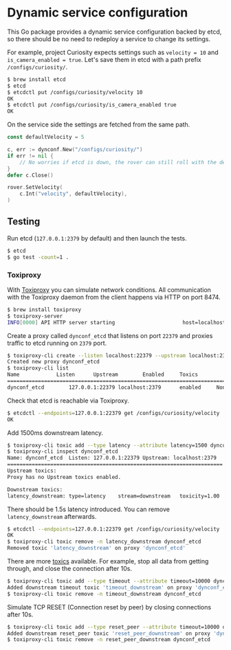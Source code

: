 # Dynamic service configuration

This Go package provides a dynamic service configuration backed by etcd,
so there should be no need to redeploy a service to change its settings.

For example, project Curiosity expects settings such as `velocity = 10` and `is_camera_enabled = true`.
Let's save them in etcd with a path prefix `/configs/curiosity/`.

```sh
$ brew install etcd
$ etcd
$ etcdctl put /configs/curiosity/velocity 10
OK
$ etcdctl put /configs/curiosity/is_camera_enabled true
OK
```

On the service side the settings are fetched from the same path.

```go
const defaultVelocity = 5

c, err := dynconf.New("/configs/curiosity/")
if err != nil {
	// No worries if etcd is down, the rover can still roll with the default settings.
}
defer c.Close()

rover.SetVelocity(
	c.Int("velocity", defaultVelocity),
)
```

## Testing

Run etcd (`127.0.0.1:2379` by default) and then launch the tests.

```sh
$ etcd
$ go test -count=1 .
```

### Toxiproxy

With [Toxiproxy](https://github.com/Shopify/toxiproxy) you can simulate network conditions.
All communication with the Toxiproxy daemon from the client happens via HTTP on port 8474.

```sh
$ brew install toxiproxy
$ toxiproxy-server
INFO[0000] API HTTP server starting                      host=localhost port=8474 version=2.2.0
```

Create a proxy called `dynconf_etcd` that listens on port `22379`
and proxies traffic to etcd running on `2379` port.

```sh
$ toxiproxy-cli create --listen localhost:22379 --upstream localhost:2379 dynconf_etcd
Created new proxy dynconf_etcd
$ toxiproxy-cli list
Name			Listen		Upstream		Enabled		Toxics
======================================================================================
dynconf_etcd		127.0.0.1:22379	localhost:2379		enabled		None
```

Check that etcd is reachable via Toxiproxy.

```sh
$ etcdctl --endpoints=127.0.0.1:22379 get /configs/curiosity/velocity
OK
```

Add 1500ms downstream latency.

```sh
$ toxiproxy-cli toxic add --type latency --attribute latency=1500 dynconf_etcd
$ toxiproxy-cli inspect dynconf_etcd
Name: dynconf_etcd	Listen: 127.0.0.1:22379	Upstream: localhost:2379
======================================================================
Upstream toxics:
Proxy has no Upstream toxics enabled.

Downstream toxics:
latency_downstream:	type=latency	stream=downstream	toxicity=1.00	attributes=[	jitter=0	latency=5000	]
```

There should be 1.5s latency introduced.
You can remove `latency_downstream` afterwards.

```sh
$ etcdctl --endpoints=127.0.0.1:22379 get /configs/curiosity/velocity
OK
$ toxiproxy-cli toxic remove -n latency_downstream dynconf_etcd
Removed toxic 'latency_downstream' on proxy 'dynconf_etcd'
```

There are more [toxics](https://github.com/Shopify/toxiproxy#toxics) available.
For example, stop all data from getting through, and close the connection after 10s.

```sh
$ toxiproxy-cli toxic add --type timeout --attribute timeout=10000 dynconf_etcd
Added downstream timeout toxic 'timeout_downstream' on proxy 'dynconf_etcd'
$ toxiproxy-cli toxic remove -n timeout_downstream dynconf_etcd
```

Simulate TCP RESET (Connection reset by peer) by closing connections after 10s.

```sh
$ toxiproxy-cli toxic add --type reset_peer --attribute timeout=10000 dynconf_etcd
Added downstream reset_peer toxic 'reset_peer_downstream' on proxy 'dynconf_etcd'
$ toxiproxy-cli toxic remove -n reset_peer_downstream dynconf_etcd
```
